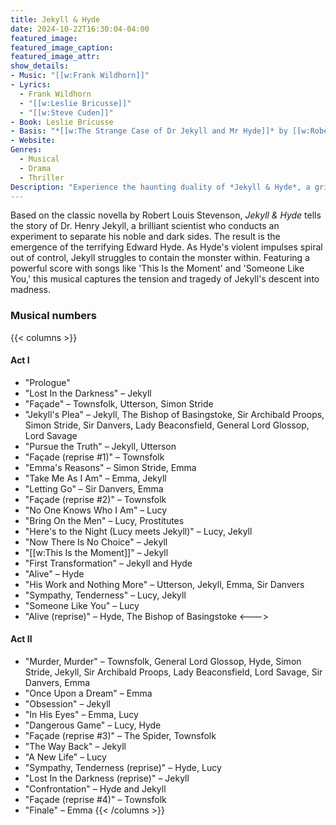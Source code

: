 ```yaml
---
title: Jekyll & Hyde
date: 2024-10-22T16:30:04-04:00
featured_image:
featured_image_caption: 
featured_image_attr:
show_details: 
- Music: "[[w:Frank Wildhorn]]"
- Lyrics: 
  - Frank Wildhorn
  - "[[w:Leslie Bricusse]]"
  - "[[w:Steve Cuden]]"
- Book: Leslie Bricusse
- Basis: "*[[w:The Strange Case of Dr Jekyll and Mr Hyde]]* by [[w:Robert Louis Stevenson]]"
- Website: 
Genres:
  - Musical
  - Drama
  - Thriller
Description: "Experience the haunting duality of *Jekyll & Hyde*, a gripping musical that delves into the battle between good and evil within one man."
---
```

Based on the classic novella by Robert Louis Stevenson, *Jekyll & Hyde* tells the story of Dr. Henry Jekyll, a brilliant scientist who conducts an experiment to separate his noble and dark sides. The result is the emergence of the terrifying Edward Hyde. As Hyde's violent impulses spiral out of control, Jekyll struggles to contain the monster within. Featuring a powerful score with songs like 'This Is the Moment' and 'Someone Like You,' this musical captures the tension and tragedy of Jekyll's descent into madness.
### Musical numbers
{{< columns >}} 
#### Act I
- "Prologue"
- "Lost In the Darkness" – Jekyll
- "Façade" – Townsfolk, Utterson, Simon Stride
- "Jekyll's Plea" – Jekyll, The Bishop of Basingstoke, Sir Archibald Proops, Simon Stride, Sir Danvers, Lady Beaconsfield, General Lord Glossop, Lord Savage
- "Pursue the Truth" – Jekyll, Utterson
- "Façade (reprise #1)" – Townsfolk
- "Emma's Reasons" – Simon Stride, Emma
- "Take Me As I Am" – Emma, Jekyll
- "Letting Go" – Sir Danvers, Emma
- "Façade (reprise #2)" – Townsfolk
- "No One Knows Who I Am" – Lucy
- "Bring On the Men" – Lucy, Prostitutes
- "Here's to the Night (Lucy meets Jekyll)" – Lucy, Jekyll
- "Now There Is No Choice" – Jekyll
- "[[w:This Is the Moment]]" – Jekyll
- "First Transformation" – Jekyll and Hyde
- "Alive" – Hyde
- "His Work and Nothing More" – Utterson, Jekyll, Emma, Sir Danvers
- "Sympathy, Tenderness" – Lucy, Jekyll
- "Someone Like You" – Lucy
- "Alive (reprise)" – Hyde, The Bishop of Basingstoke
<--->
#### Act II
- "Murder, Murder" – Townsfolk, General Lord Glossop, Hyde, Simon Stride, Jekyll, Sir Archibald Proops, Lady Beaconsfield, Lord Savage, Sir Danvers, Emma
- "Once Upon a Dream" – Emma
- "Obsession" – Jekyll
- "In His Eyes" – Emma, Lucy
- "Dangerous Game" – Lucy, Hyde
- "Façade (reprise #3)" – The Spider, Townsfolk
- "The Way Back" – Jekyll
- "A New Life" – Lucy
- "Sympathy, Tenderness (reprise)" – Hyde, Lucy
- "Lost In the Darkness (reprise)" – Jekyll
- "Confrontation" – Hyde and Jekyll
- "Façade (reprise #4)" – Townsfolk
- "Finale" – Emma
{{< /columns >}}